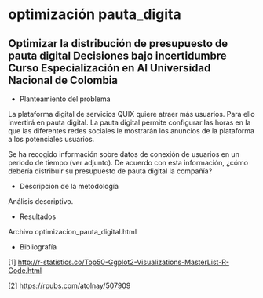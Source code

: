 # optimización pauta_digita
Optimizar la distribución de presupuesto de pauta digital 
Decisiones bajo incertidumbre
Curso Especialización en AI Universidad Nacional de Colombia
----

+ Planteamiento del problema

La plataforma digital de servicios QUIX quiere atraer más usuarios. Para ello invertirá en pauta digital. La pauta digital permite configurar las horas en la que las diferentes redes sociales le mostrarán los anuncios de la plataforma a los potenciales usuarios. 

Se ha recogido información sobre datos de conexión de usuarios en un periodo de tiempo (ver adjunto). De acuerdo con esta información, ¿cómo debería distribuir su presupuesto de pauta digital la compañía?

* Descripción de la metodología

Análisis descriptivo.

* Resultados

Archivo optimizacion_pauta_digital.html

+ Bibliografía

[1] http://r-statistics.co/Top50-Ggplot2-Visualizations-MasterList-R-Code.html

[2] https://rpubs.com/atolnay/507909


